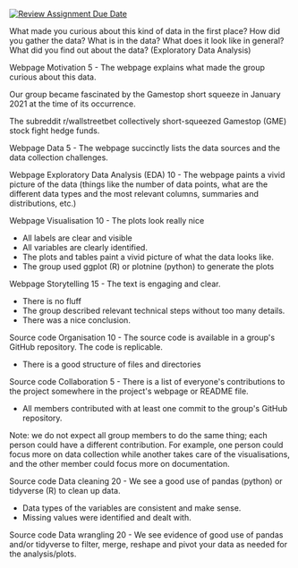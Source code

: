 [![Review Assignment Due Date](https://classroom.github.com/assets/deadline-readme-button-24ddc0f5d75046c5622901739e7c5dd533143b0c8e959d652212380cedb1ea36.svg)](https://classroom.github.com/a/WKKzpWVj)

What made you curious about this kind of data in the first place?
How did you gather the data?
What is in the data? What does it look like in general?
What did you find out about the data? (Exploratory Data Analysis)

Webpage	Motivation	5	- The webpage explains what made the group curious about this data. 


Our group became fascinated by the Gamestop short squeeze in January 2021 at the time of its occurrence. 

The subreddit r/wallstreetbet collectively short-squeezed Gamestop (GME) stock  fight hedge funds. 




Webpage	Data	5	- The webpage succinctly lists the data sources and the data collection challenges. 





Webpage	Exploratory Data Analysis (EDA)	10	- The webpage paints a vivid picture of the data (things like the number of data points, what are the different data types and the most relevant columns, summaries and distributions, etc.)





Webpage	Visualisation	10	- The plots look really nice
- All labels are clear and visible
- All variables are clearly identified.
- The plots and tables paint a vivid picture of what the data looks like.
- The group used ggplot (R) or plotnine (python) to generate the plots





Webpage	Storytelling	15	- The text is engaging and clear.
- There is no fluff
- The group described relevant technical steps without too many details.
- There was a nice conclusion.




Source code	Organisation	10	- The source code is available in a group's GitHub repository.
The code is replicable.
- There is a good structure of files and directories




Source code	Collaboration	5	- There is a list of everyone's contributions to the project somewhere in the project's webpage or README file.
- All members contributed with at least one commit to the group's GitHub repository.

Note: we do not expect all group members to do the same thing; each person could have a different contribution. For example, one person could focus more on data collection while another takes care of the visualisations, and the other member could focus more on documentation.






Source code	Data cleaning	20	- We see a good use of pandas (python) or tidyverse (R) to clean up data.
- Data types of the variables are consistent and make sense.
- Missing values were identified and dealt with.




Source code	Data wrangling	20	- We see evidence of good use of pandas and/or tidyverse to filter, merge, reshape and pivot your data as needed for the analysis/plots.
